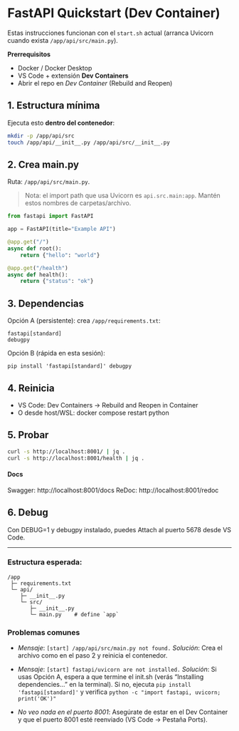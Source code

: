 # FastAPI Quickstart (Dev Container)

Estas instrucciones funcionan con el `start.sh` actual (arranca Uvicorn cuando exista `/app/api/src/main.py`).

**Prerrequisitos**
- Docker / Docker Desktop
- VS Code + extensión **Dev Containers**
- Abrir el repo en *Dev Container* (Rebuild and Reopen)

## 1. Estructura mínima
Ejecuta esto **dentro del contenedor**:

```bash
mkdir -p /app/api/src
touch /app/api/__init__.py /app/api/src/__init__.py
```

## 2. Crea main.py
Ruta: `/app/api/src/main.py`.

> Nota: el import path que usa Uvicorn es `api.src.main:app`. Mantén estos nombres de carpetas/archivo.

```python
from fastapi import FastAPI

app = FastAPI(title="Example API")

@app.get("/")
async def root():
    return {"hello": "world"}

@app.get("/health")
async def health():
    return {"status": "ok"}
```

## 3. Dependencias
Opción A (persistente): crea `/app/requirements.txt`:

```text
fastapi[standard]
debugpy
```

Opción B (rápida en esta sesión):

`pip install 'fastapi[standard]' debugpy`

## 4. Reinicia
- VS Code: Dev Containers → Rebuild and Reopen in Container
- O desde host/WSL: docker compose restart python

## 5. Probar
```bash
curl -s http://localhost:8001/ | jq .
curl -s http://localhost:8001/health | jq .
```

#### Docs
Swagger: http://localhost:8001/docs
ReDoc: http://localhost:8001/redoc

## 6. Debug
Con DEBUG=1 y debugpy instalado, puedes Attach al puerto 5678 desde VS Code.

---

### Estructura esperada:
```text
/app
 ├─ requirements.txt
 └─ api/
    ├─ __init__.py
    └─ src/
       ├─ __init__.py
       └─ main.py    # define `app`
```

### Problemas comunes

- *Mensaje*: `[start] /app/api/src/main.py not found.`
*Solución*: Crea el archivo como en el paso 2 y reinicia el contenedor.

- *Mensaje*: `[start] fastapi/uvicorn are not installed.`
*Solución*: Si usas Opción A, espera a que termine el init.sh (verás “Installing dependencies…” en la terminal). Si no, ejecuta `pip install 'fastapi[standard]'` y verifica `python -c "import fastapi, uvicorn; print('OK')"`

- *No veo nada en el puerto 8001*:
Asegúrate de estar en el Dev Container y que el puerto 8001 esté reenviado (VS Code → Pestaña Ports).
